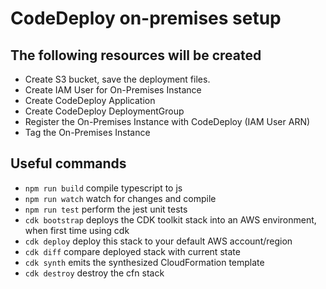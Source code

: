 # CodeDeploy on-premises setup

## The following resources will be created

- Create S3 bucket, save the deployment files.
- Create IAM User for On-Premises Instance
- Create CodeDeploy Application
- Create CodeDeploy DeploymentGroup
- Register the On-Premises Instance with CodeDeploy (IAM User ARN)
- Tag the On-Premises Instance

## Useful commands

- `npm run build`   compile typescript to js
- `npm run watch`   watch for changes and compile
- `npm run test`    perform the jest unit tests
- `cdk bootstrap`   deploys the CDK toolkit stack into an AWS environment, when first time using cdk
- `cdk deploy`      deploy this stack to your default AWS account/region
- `cdk diff`        compare deployed stack with current state
- `cdk synth`       emits the synthesized CloudFormation template
- `cdk destroy`     destroy the cfn stack
